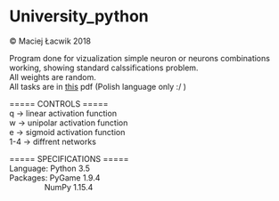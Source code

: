 # University_python
© Maciej Łacwik 2018 <br />

Program done for vizualization simple neuron or neurons combinations working, showing standard calssifications problem. <br />
All weights are random. <br />
All tasks are in [this](./projekt1_sieci_wt_sr.pdf) pdf (Polish language only :/ )

===== CONTROLS ===== <br />
q   -> linear activation function <br />
w   -> unipolar activation function <br />
e   -> sigmoid activation function <br />
1-4 -> diffrent networks <br />

===== SPECIFICATIONS ===== <br />
Language: Python 3.5 <br />
Packages: PyGame 1.9.4 <br />
&nbsp; &nbsp; &nbsp; &nbsp; &nbsp; &nbsp; &nbsp; &nbsp; NumPy 1.15.4 <br />
